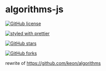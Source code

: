 # algorithms-js

[![GitHub license](https://img.shields.io/badge/license-MIT-blue.svg)](https://raw.githubusercontent.com/ZhengHe-MD/algorithms-js/master/LICENSE)

[![styled with prettier](https://img.shields.io/badge/styled_with-prettier-ff69b4.svg)](https://github.com/prettier/prettier)


[![GitHub stars](https://img.shields.io/github/stars/ZhengHe-MD/algorithms-js.svg)](https://github.com/ZhengHe-MD/algorithms-js/stargazers)

[![GitHub forks](https://img.shields.io/github/forks/ZhengHe-MD/algorithms-js.svg)](https://github.com/ZhengHe-MD/algorithms-js/network)

rewrite of https://github.com/keon/algorithms
